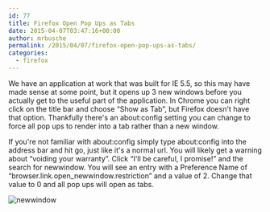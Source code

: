 ```yaml
---
id: 77
title: Firefox Open Pop Ups as Tabs
date: 2015-04-07T03:47:16+00:00
author: mrbusche
permalink: /2015/04/07/firefox-open-pop-ups-as-tabs/
categories:
  - firefox
---
```


We have an application at work that was built for IE 5.5, so this may have made sense at some point, but it opens up 3 new windows before you actually get to the useful part of the application. In Chrome you can right click on the title bar and choose &#8220;Show as Tab&#8221;, but Firefox doesn't have that option. Thankfully there's an about:config setting you can change to force all pop ups to render into a tab rather than a new window.

If you're not familiar with about:config simply type about:config into the address bar and hit go, just like it's a normal url. You will likely get a warning about &#8220;voiding your warranty&#8221;. Click &#8220;I'll be careful, I promise!&#8221; and the search for newwindow. You will see an entry with a Preference Name of &#8220;browser.link.open_newwindow.restriction&#8221; and a value of 2. Change that value to 0 and all pop ups will open as tabs.

 <img src="/images/2015/05/newwindow.png" alt="newwindow" />
